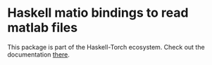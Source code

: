 # Haskell matio bindings to read matlab files

This package is part of the Haskell-Torch ecosystem. Check out the documentation
[there](https://github.com/abarbu/haskell-torch).
